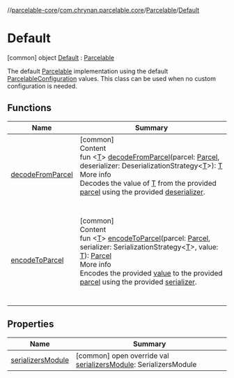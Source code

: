 //[parcelable-core](../../../../index.md)/[com.chrynan.parcelable.core](../../index.md)/[Parcelable](../index.md)/[Default](index.md)



# Default  
 [common] object [Default](index.md) : [Parcelable](../index.md)

The default [Parcelable](../index.md) implementation using the default [ParcelableConfiguration](../../-parcelable-configuration/index.md) values. This class can be used when no custom configuration is needed.

   


## Functions  
  
|  Name |  Summary | 
|---|---|
| <a name="com.chrynan.parcelable.core/Parcelable/decodeFromParcel/#com.chrynan.parcelable.core.Parcel#kotlinx.serialization.DeserializationStrategy[TypeParam(bounds=[kotlin.Any?])]/PointingToDeclaration/"></a>[decodeFromParcel](../decode-from-parcel.md)| <a name="com.chrynan.parcelable.core/Parcelable/decodeFromParcel/#com.chrynan.parcelable.core.Parcel#kotlinx.serialization.DeserializationStrategy[TypeParam(bounds=[kotlin.Any?])]/PointingToDeclaration/"></a>[common]  <br>Content  <br>fun <[T](../decode-from-parcel.md)> [decodeFromParcel](../decode-from-parcel.md)(parcel: [Parcel](../../-parcel/index.md), deserializer: DeserializationStrategy<[T](../decode-from-parcel.md)>): [T](../decode-from-parcel.md)  <br>More info  <br>Decodes the value of [T](../decode-from-parcel.md) from the provided [parcel](../decode-from-parcel.md) using the provided [deserializer](../decode-from-parcel.md).  <br><br><br>|
| <a name="com.chrynan.parcelable.core/Parcelable/encodeToParcel/#com.chrynan.parcelable.core.Parcel#kotlinx.serialization.SerializationStrategy[TypeParam(bounds=[kotlin.Any?])]#TypeParam(bounds=[kotlin.Any?])/PointingToDeclaration/"></a>[encodeToParcel](../encode-to-parcel.md)| <a name="com.chrynan.parcelable.core/Parcelable/encodeToParcel/#com.chrynan.parcelable.core.Parcel#kotlinx.serialization.SerializationStrategy[TypeParam(bounds=[kotlin.Any?])]#TypeParam(bounds=[kotlin.Any?])/PointingToDeclaration/"></a>[common]  <br>Content  <br>fun <[T](../encode-to-parcel.md)> [encodeToParcel](../encode-to-parcel.md)(parcel: [Parcel](../../-parcel/index.md), serializer: SerializationStrategy<[T](../encode-to-parcel.md)>, value: [T](../encode-to-parcel.md)): [Parcel](../../-parcel/index.md)  <br>More info  <br>Encodes the provided [value](../encode-to-parcel.md) to the provided [parcel](../encode-to-parcel.md) using the provided [serializer](../encode-to-parcel.md).  <br><br><br>|


## Properties  
  
|  Name |  Summary | 
|---|---|
| <a name="com.chrynan.parcelable.core/Parcelable.Default/serializersModule/#/PointingToDeclaration/"></a>[serializersModule](index.md#%5Bcom.chrynan.parcelable.core%2FParcelable.Default%2FserializersModule%2F%23%2FPointingToDeclaration%2F%5D%2FProperties%2F609466861)| <a name="com.chrynan.parcelable.core/Parcelable.Default/serializersModule/#/PointingToDeclaration/"></a> [common] open override val [serializersModule](index.md#%5Bcom.chrynan.parcelable.core%2FParcelable.Default%2FserializersModule%2F%23%2FPointingToDeclaration%2F%5D%2FProperties%2F609466861): SerializersModule   <br>|

